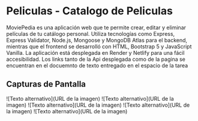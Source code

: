 # Peliculas - Catalogo de Peliculas
MoviePedia es una aplicación web que te permite crear, editar y eliminar películas de tu catálogo personal. 
Utiliza tecnologías como Express, Express Validator, Node.js, Mongoose y MongoDB Atlas para el backend, mientras que el frontend se desarrolló con HTML, 
Bootstrap 5 y JavaScript Vanilla. La aplicación está desplegada en Render y Netlify para una fácil accesibilidad. Los links tanto de la Api desplegada 
como de la pagina se encuentran en el docuemnto de texto entregado 
en el espacio de la tarea 

## Capturas de Pantalla
![Texto alternativo](URL de la imagen)
![Texto alternativo](URL de la imagen)
![Texto alternativo](URL de la imagen)
![Texto alternativo](URL de la imagen)
![Texto alternativo](URL de la imagen)
